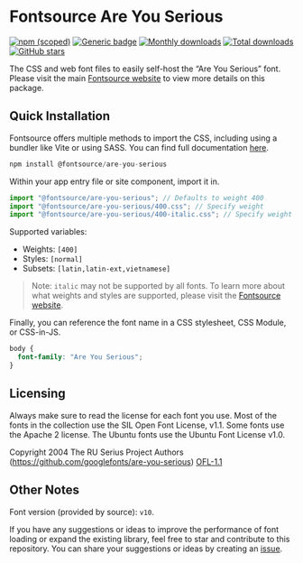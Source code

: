# Fontsource Are You Serious

[![npm (scoped)](https://img.shields.io/npm/v/@fontsource/are-you-serious?color=brightgreen)](https://www.npmjs.com/package/@fontsource/are-you-serious) [![Generic badge](https://img.shields.io/badge/fontsource-passing-brightgreen)](https://github.com/fontsource/fontsource) [![Monthly downloads](https://badgen.net/npm/dm/@fontsource/are-you-serious)](https://github.com/fontsource/fontsource) [![Total downloads](https://badgen.net/npm/dt/@fontsource/are-you-serious)](https://github.com/fontsource/fontsource) [![GitHub stars](https://img.shields.io/github/stars/fontsource/fontsource.svg?style=social&label=Star)](https://github.com/fontsource/fontsource/stargazers)

The CSS and web font files to easily self-host the “Are You Serious” font. Please visit the main [Fontsource website](https://fontsource.org/fonts/are-you-serious) to view more details on this package.

## Quick Installation

Fontsource offers multiple methods to import the CSS, including using a bundler like Vite or using SASS. You can find full documentation [here](https://fontsource.org/docs/getting-started/introduction).

```javascript
npm install @fontsource/are-you-serious
```

Within your app entry file or site component, import it in.

```javascript
import "@fontsource/are-you-serious"; // Defaults to weight 400
import "@fontsource/are-you-serious/400.css"; // Specify weight
import "@fontsource/are-you-serious/400-italic.css"; // Specify weight and style
```

Supported variables:
- Weights: `[400]`
- Styles: `[normal]`
- Subsets: `[latin,latin-ext,vietnamese]`

> Note: `italic` may not be supported by all fonts. To learn more about what weights and styles are supported, please visit the [Fontsource website](https://fontsource.org/fonts/are-you-serious).

Finally, you can reference the font name in a CSS stylesheet, CSS Module, or CSS-in-JS.

```css
body {
  font-family: "Are You Serious";
}
```

## Licensing
Always make sure to read the license for each font you use. Most of the fonts in the collection use the SIL Open Font License, v1.1. Some fonts use the Apache 2 license. The Ubuntu fonts use the Ubuntu Font License v1.0.

Copyright 2004 The RU Serius Project Authors (https://github.com/googlefonts/are-you-serious)
[OFL-1.1](http://scripts.sil.org/OFL)

## Other Notes
Font version (provided by source): `v10`.

If you have any suggestions or ideas to improve the performance of font loading or expand the existing library, feel free to star and contribute to this repository. You can share your suggestions or ideas by creating an [issue](https://github.com/fontsource/fontsource/issues).